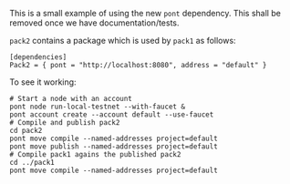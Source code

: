 This is a small example of using the new `pont` dependency. This shall be removed once we have
documentation/tests.

`pack2` contains a package which is used by `pack1` as follows:

```
[dependencies]
Pack2 = { pont = "http://localhost:8080", address = "default" }
```

To see it working:

```shell
# Start a node with an account
pont node run-local-testnet --with-faucet &
pont account create --account default --use-faucet 
# Compile and publish pack2
cd pack2
pont move compile --named-addresses project=default     
pont move publish --named-addresses project=default
# Compile pack1 agains the published pack2
cd ../pack1
pont move compile --named-addresses project=default     
```
